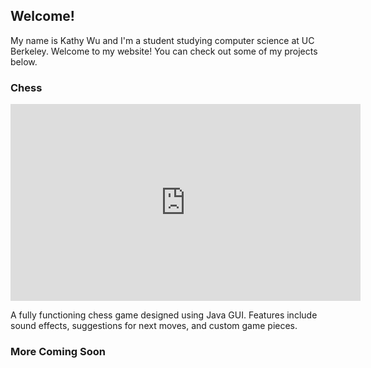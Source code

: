 ## Welcome!

My name is Kathy Wu and I'm a student studying computer science at UC Berkeley. Welcome to my website! You can check out some of my projects below.

### Chess

<iframe width="560" height="315" src="https://www.youtube.com/embed/lwykg7sB6zg" frameborder="0" allow="accelerometer; autoplay; encrypted-media; gyroscope; picture-in-picture" allowfullscreen></iframe>

A fully functioning chess game designed using Java GUI. Features include sound effects, suggestions for next moves, and custom game pieces.

### More Coming Soon

